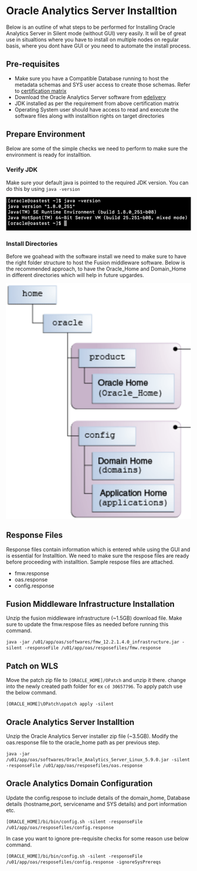 
# Oracle Analytics Server Installtion

Below is an outline of what steps to be performed for Installing Oracle Analytics Server in Silent mode (without GUI) very easily. It will be of great use in situaltions where you have to install on multiple nodes on regular basis, where you dont have GUI or you need to automate the install process.


## Pre-requisites

  - Make sure you have a Compatible Database running to host the metadata schemas and SYS user access to create those schemas. Refer to [certification matrix](https://www.oracle.com/middleware/technologies/fusion-certification.html)
  -  Download the Oracle Analytics Server software from [edelivery](https://edelivery.oracle.com)
  -  JDK installed as per the requirement from above certification matrix
  -  Operating System user should have access to read and execute the software files along with installtion rights on target directories


## Prepare Environment

Below are some of the simple checks we need to perform to make sure the environment is ready for installtion.

### Verify JDK 

Make sure your default java is pointed to the required JDK version. You can do this by using `java -version`

![JavaVersion](/Installation/Silent/images/JavaVersion.png)


### Install Directories

Before we goahead with the software install we need to make sure to have the right folder structure to host the Fusion middleware software. Below is the recommended approach, to have the Oracle_Home and Domain_Home in different directories which will help in future upgardes.

![InstallDirectories](/Installation/Silent/images/InstallDirectories.png)


## Response Files

Response files contain information which is entered while using the GUI and is essential for Installtion. We need to make sure the respose files are ready before proceeding with installtion. Sample respose files are attached.

  -  fmw.response
  -  oas.response
  -  config.response 

## Fusion Middleware Infrastructure Installation

Unzip the fusion middleware infrastructure (~1.5GB) download file. Make sure to update the fmw.respose files as needed before running this command. 

    java -jar /u01/app/oas/softwares/fmw_12.2.1.4.0_infrastructure.jar -silent -responseFile /u01/app/oas/resposefiles/fmw.response

## Patch on WLS

Move the patch zip file to `[ORACLE_HOME]/OPatch` and unzip it there. change into the newly created path folder for ex `cd 30657796`.
To apply patch use the below command.

    [ORACLE_HOME]\OPatch\opatch apply -silent

## Oracle Analytics Server Installtion

Unzip the Oracle Analytics Server installer zip file (~3.5GB). Modify the oas.response file to the oracle_home path as per previous step.

    java -jar /u01/app/oas/softwares/Oracle_Analytics_Server_Linux_5.9.0.jar -silent -responseFile /u01/app/oas/resposefiles/oas.response

## Oracle Analytics Domain Configuration 

Update the config.respose to include details of the domain_home, Database details (hostname,port, servicename and SYS details) and port information etc.

    [ORACLE_HOME]/bi/bin/config.sh -silent -responseFile /u01/app/oas/resposefiles/config.response

In case you want to ignore pre-requisite checks for some reason use below command.

    [ORACLE_HOME]/bi/bin/config.sh -silent -responseFile /u01/app/oas/resposefiles/config.response -ignoreSysPrereqs
